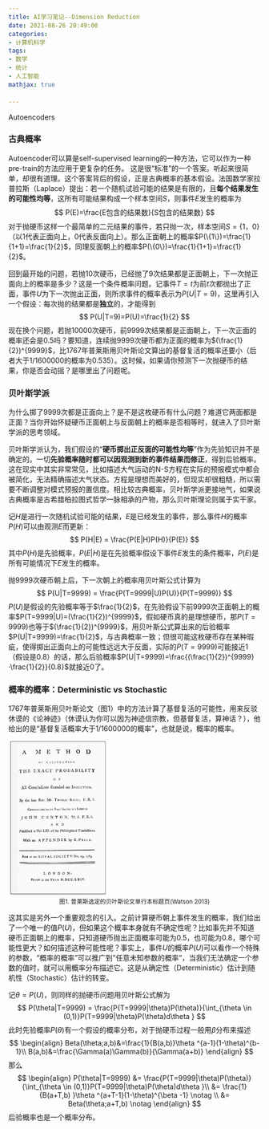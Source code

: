 ```yaml
---
title: AI学习笔记--Dimension Reduction
date: 2021-08-26 20:49:00
categories:
- 计算机科学
tags: 
- 数学
- 统计
- 人工智能
mathjax: true

---
```




Autoencoders<!--more-->

### 古典概率

Autoencoder可以算是self-supervised learning的一种方法，它可以作为一种pre-train的方法应用于更复杂的任务。 这是很“标准”的一个答案。听起来很简单，却很有道理。这个答案背后的假设，正是古典概率的基本假设。法国数学家拉普拉斯（Laplace）提出：若一个随机试验可能的结果是有限的，且**每个结果发生的可能性均等**，这所有可能结果构成一个样本空间$S$，则事件$E$发生的概率为
$$
P(E)=\frac{E包含的结果数}{S包含的结果数}
$$
对于抛硬币这样一个最简单的二元结果的事件，若只抛一次，样本空间$S=\{1，0\}$（以1代表正面向上，0代表反面向上）。那么正面朝上的概率$P(\{1\})=\frac{1}{1+1}=\frac{1}{2}$，同理反面朝上的概率$P(\{0\})=\frac{1}{1+1}=\frac{1}{2}$。

回到最开始的问题，若抛10次硬币，已经抛了9次结果都是正面朝上，下一次抛正面向上的概率是多少？这是一个条件概率问题。记事件$T=t$为前$t$次都抛出了正面，事件$U$为下一次抛出正面，则所求事件的概率表示为$P(U|T=9)$，这里再引入一个假设：每次抛的结果都是**独立**的，才能得到
$$
P(U|T=9)=P(U)=\frac{1}{2}
$$
现在换个问题，若抛10000次硬币，前9999次结果都是正面朝上，下一次正面的概率还会是0.5吗？要知道，连续抛9999次硬币都为正面的概率为$(\frac{1}{2})^{9999}$，比1767年普莱斯用贝叶斯论文算出的基督复活的概率还要小（后者大于1/1600000的概率为0.535）。这时候，如果请你预测下一次抛硬币的结果，你是否会动摇？是哪里出了问题呢。

### 贝叶斯学派

为什么掷了9999次都是正面向上？是不是这枚硬币有什么问题？难道它两面都是正面？当你开始怀疑硬币正面朝上与反面朝上的概率是否相等时，就进入了贝叶斯学派的思考领域。

贝叶斯学派认为，我们假设的“**硬币掷出正反面的可能性均等**”作为先验知识并不是确定的。一切**先验概率随时都可以因观测到新的事件结果而修正**，得到后验概率。这在现实中其实非常常见，比如描述大气运动的N-S方程在实际的预报模式中都会被简化，无法精确描述大气状态。方程是理想而美好的，但现实却很粗糙，所以需要不断调整对模式预报的置信度。相比较古典概率，贝叶斯学派更接地气，如果说古典概率是古希腊柏拉图式哲学一脉相承的产物，那么贝叶斯理论则属于实干家。

记$H$是进行一次随机试验可能的结果，$E$是已经发生的事件，那么事件$H$的概率$P(H)$可以由观测$E$而更新：
$$
P(H|E) = \frac{P(E|H)P(H)}{P(E)}
$$
其中$P(H)$是先验概率，$P(E|H)$是在先验概率假设下事件$E$发生的条件概率，$P(E)$是所有可能情况下$E$发生的概率。

抛9999次硬币朝上后，下一次朝上的概率用贝叶斯公式计算为
$$
P(U|T=9999) = \frac{P(T=9999|U)P(U)}{P(T=9999)}
$$
$P(U)$是假设的先验概率等于$\frac{1}{2}$，在先验假设下前9999次正面朝上的概率$P(T=9999|U)=(\frac{1}{2})^{9999}$，假如硬币真的是理想硬币，那$P(T=9999)$也等于$(\frac{1}{2})^{9999}$，用贝叶斯公式算出来的后验概率$P(U|T=9999)=\frac{1}{2}$，与古典概率一致；但很可能这枚硬币存在某种瑕疵，使得掷出正面向上的可能性远远大于反面，实际的$P(T=9999)$可能接近1（假设是0.8）的话，那么后验概率$P(U|T=9999)=\frac{(\frac{1}{2})^{9999}·\frac{1}{2}}{0.8}$就接近0了。

### 概率的概率：Deterministic vs Stochastic

1767年普莱斯用贝叶斯论文（图1）中的方法计算了基督复活的可能性，用来反驳休谟的《论神迹》（休谟认为你可以因为神迹信宗教，但基督复活，算神话？），他给出的是“基督复活概率大于1/1600000的概率”，也就是说，概率的概率。

<img src="/images/bayes.png" alt="bayes" style="zoom:60%;" />

<center><small>图1. 普莱斯选定的贝叶斯论文单行本标题页(Watson 2013)</small></center>

这其实是另外一个重要观念的引入。之前计算硬币朝上事件发生的概率，我们给出了一个唯一的值$P(U)$，但如果这个概率本身就有不确定性呢？比如事先并不知道硬币正面朝上的概率，只知道硬币抛出正面概率可能为0.5，也可能为0.8，哪个可能性更大？如何描述这种可能性呢？事实上，事件$U$的概率$P(U)$可以看作一个特殊的参数，“概率的概率”可以推广到”任意未知参数的概率“，当我们无法确定一个参数的值时，就可以用概率分布描述它。这是从确定性（Deterministic）估计到随机性（Stochastic）估计的转变。

记$\theta = P(U)$，则同样的抛硬币问题用贝叶斯公式解为
$$
P(\theta|T=9999) = \frac{P(T=9999|\theta)P(\theta)}{\int_{\theta \in (0,1)}P(T=9999|\theta)P(\theta)d\theta }
$$
此时先验概率$P(\theta)$有一个假设的概率分布，对于抛硬币过程一般用$\beta$分布来描述
$$
\begin{align}
Beta(\theta;a,b)&=\frac{1}{B(a,b)}\theta ^{a-1}(1-\theta)^{b-1}\\
B(a,b)&=\frac{\Gamma(a)\Gamma(b)}{\Gamma(a+b)}
\end{align}
$$
那么
$$
\begin{align}
P(\theta|T=9999) &= \frac{P(T=9999|\theta)P(\theta)}{\int_{\theta \in (0,1)}P(T=9999|\theta)P(\theta)d\theta }\\
 &= \frac{1}{B(a+T,b) }\theta ^{a+T-1}(1-\theta)^{\beta -1} \notag \\
 &= Beta(\theta;a+T,b) \notag 
 \end{align}
$$
后验概率也是一个概率分布。

<br/><br/><br/>

